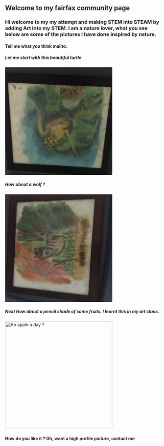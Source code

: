 ## Welcome to my fairfax community page

### Hi welcome to my my attempt and making STEM into STEAM by adding Art into my STEM. I am a nature lover, what you see below are some of the pictures I have done inspired by nature. 

#### Tell me what you think mailto:

##### Let me start with this beautiful turtle

<img src="760E1469-D8F8-4C23-9AAC-7DECB5AED10C.jpeg" width="350" height="350" title="Awww cute turtle">

##### How about a wolf ?
<img src="03012EEA-2FD8-462B-9D86-477A30D79693.jpeg" width="350" height="350" title="Did I scare you ?">

##### Next How about a pencil shade of some fruits. I learnt this in my art class.
<img src="03012EEA-2FD8-462B-9D86-477A30D79693.jpeg.jpeg" width="350" height="350" title="An apple a day ?">

#### How do you like it ? Oh, want a high profile picture, contact me
